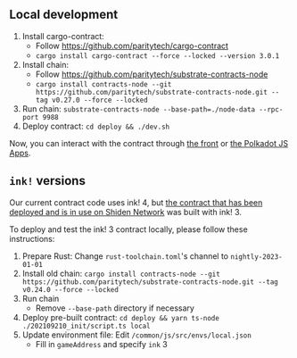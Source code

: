 ## Local development

1. Install cargo-contract:
    - Follow https://github.com/paritytech/cargo-contract
    - `cargo install cargo-contract --force --locked --version 3.0.1`
2. Install chain:
    - Follow https://github.com/paritytech/substrate-contracts-node
    - `cargo install contracts-node --git https://github.com/paritytech/substrate-contracts-node.git --tag v0.27.0 --force --locked`
3. Run chain: `substrate-contracts-node --base-path=./node-data --rpc-port 9988`
4. Deploy contract: `cd deploy && ./dev.sh`

Now, you can interact with the contract through [the front](../front/README.md) or [the Polkadot JS Apps](https://polkadot.js.org/apps/?rpc=ws%3A%2F%2F127.0.0.1%3A9988#/explorer).

## `ink!` versions

Our current contract code uses ink! 4, but [the contract that has been deployed and is in use on Shiden Network](https://shiden.subscan.io/account/ZzTNHqvMncxcBJs9P2wQrTWoqGVTNumRtBBLZTekKnsWnS6) was built with ink! 3.

To deploy and test the ink! 3 contract locally, please follow these instructions:

1. Prepare Rust: Change `rust-toolchain.toml`'s channel to `nightly-2023-01-01`
2. Install old chain: `cargo install contracts-node --git https://github.com/paritytech/substrate-contracts-node.git --tag v0.24.0 --force --locked`
3. Run chain
    - Remove `--base-path` directory if necessary
4. Deploy pre-built contract: `cd deploy && yarn ts-node ./202109210_init/script.ts local`
5. Update environment file: Edit `/common/js/src/envs/local.json`
    - Fill in `gameAddress` and specify `ink` 3
